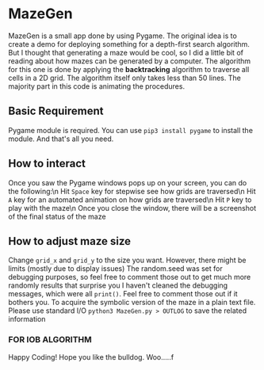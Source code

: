 # MazeGen 
MazeGen is a small app done by using Pygame. The original idea is to create a demo for deploying something for a depth-first search algorithm. But I thought that
generating a maze would be cool, so I did a little bit of reading about how mazes can be generated by a computer. The algorithm for this one is done by applying
the **backtracking** algorithm to traverse all cells in a 2D grid. The algorithm itself only takes less than 50 lines. The majority part in this code is animating
the procedures.

## Basic Requirement
Pygame module is required. You can use ```pip3 install pygame``` to install the module. And that's all you need.
## How to interact
Once you saw the Pygame windows pops up on your screen, you can do the following:\n
Hit ```Space``` key for stepwise see how grids are traversed\n
Hit ```A``` key for an automated animation on how grids are traversed\n
Hit ```P``` key to play with the maze\n
Once you close the window, there will be a screenshot of the final status of the maze
## How to adjust maze size
Change ```grid_x``` and ```grid_y``` to the size you want. However, there might be limits (mostly due to display issues)
The random.seed was set for debugging purposes, so feel free to comment those out to get much more randomly results that surprise you
I haven't cleaned the debugging messages, which were all ```print()```. Feel free to comment those out if it bothers you.
To acquire the symbolic version of the maze in a plain text file. Please use standard I/O ```python3 MazeGen.py > OUTLOG``` to save the related information

### FOR IOB ALGORITHM
Happy Coding! Hope you like the bulldog. Woo.....f
